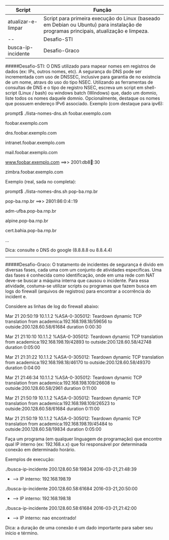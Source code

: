 Script | Função
-------|-------
atualizar-e-limpar | Script para primeira execução do Linux (baseado em Debian ou Ubuntu) para instalação de programas principais, atualização e limpeza.
-- | Desafio-STI
busca-ip-incidente | Desafio-Graco

#####Desafio-STI:
O DNS  utilizado para mapear nomes em registros de dados (ex: IPs, outros nomes, etc). A segurança do DNS pode ser incrementada com uso de DNSSEC, inclusive para garantia de no existncia de um nome, atravs do uso do tipo NSEC. Utilizando as ferramentas de consultas de DNS e o tipo de registro NSEC, escreva um script em shell-script (Linux / bash) ou windows batch (Windows) que, dado um domnio, liste todos os nomes daquele domnio. Opcionalmente, destaque os nomes que possuem endereço IPv6 associado. Exemplo (com destaque para ipv6):

prompt$ ./lista-nomes-dns.sh foobar.exemplo.com

foobar.exemplo.com

dns.foobar.exemplo.com

intranet.foobar.exemplo.com

mail.foobar.exemplo.com

www.foobar.exemplo.com ==>> 2001:db8:100::30

zimbra.foobar.exemplo.com

Exemplo (real, sada no completa):

prompt$ ./lista-nomes-dns.sh pop-ba.rnp.br

pop-ba.rnp.br ==>> 2801:86:0:4::19

adm-ufba.pop-ba.rnp.br

alpine.pop-ba.rnp.br

cert.bahia.pop-ba.rnp.br

...

Dica: consulte o DNS do google (8.8.8.8 ou 8.8.4.4)

-------------------------------------------------------------------------------------------------------------------------------

#####Desafio-Graco:
O tratamento de incidentes de segurança é divido em diversas fases,
cada uma com um conjunto de atividades específicas. Uma das fases é
conhecida como identificação, onde em uma rede com NAT deve-se buscar
a máquina interna que causou o incidente. Para essa atividade,
costuma-se utilizar scripts ou programas que fazem busca em logs do
firewall (arquivos de registros) para encontrar a ocorrência do incident
e.

Considere as linhas de log do firewall abaixo:

Mar 21 20:50:19 10.1.1.2 %ASA-0-305012: Teardown dynamic TCP
translation from academica:192.168.198.18/59656 to
outside:200.128.60.58/61684 duration 0:00:30

Mar 21 21:10:10 10.1.1.2 %ASA-0-305012: Teardown dynamic TCP
translation from academica:192.168.198.19/42893 to
outside:200.128.60.58/42748 duration 0:05:00

Mar 21 21:31:22 10.1.1.2 %ASA-0-305012: Teardown dynamic TCP
translation from academica:192.168.198.18/46170 to
outside:200.128.60.58/49370 duration 0:04:00

Mar 21 21:46:34 10.1.1.2 %ASA-0-305012: Teardown dynamic TCP
translation from academica:192.168.198.109/26608 to
outside:200.128.60.58/2961 duration 0:11:00

Mar 21 21:50:19 10.1.1.2 %ASA-0-305012: Teardown dynamic TCP
translation from academica:192.168.198.109/26523 to
outside:200.128.60.58/61684 duration 0:11:00

Mar 21 21:50:19 10.1.1.2 %ASA-0-305012: Teardown dynamic TCP
translation from academica:192.168.198.19/45484 to
outside:200.128.60.58/19834 duration 0:05:00

Faça um programa (em qualquer linguagem de programação) que encontre
qual IP interno (ex: 192.168.x.x) que foi responsável por determinada
conexão em determinado horário.

Exemplos de execução:

./busca-ip-incidente 200.128.60.58:19834 2016-03-21,21:48:39
- --> IP interno: 192.168.198.19

./busca-ip-incidente 200.128.60.58:61684 2016-03-21,20:50:00
- --> IP interno: 192.168.198.18

./busca-ip-incidente 200.128.60.58:61684 2016-03-21,21:42:00
- --> IP interno: nao encontrado!

Dica: a duração de uma conexão é um dado importante para saber seu
início e término.
